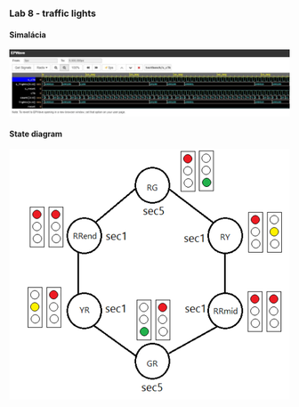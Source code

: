 ### Lab 8 - traffic lights

#### Simalácia
![simulation](../../Images/lab_8_sim.jpg)

#### State diagram
![state_diagram](../../Images/state_diagram_lab8.png)
